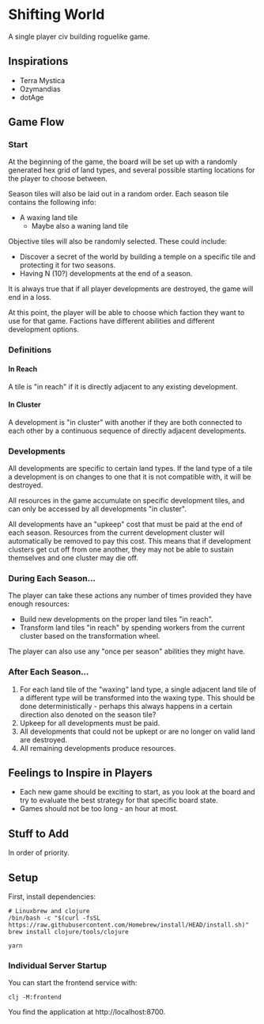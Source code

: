 # Shifting World

A single player civ building roguelike game.

## Inspirations

 - Terra Mystica
 - Ozymandias
 - dotAge

## Game Flow

### Start

At the beginning of the game, the board will be set up with a randomly generated
hex grid of land types, and several possible starting locations for the player
to choose between.

Season tiles will also be laid out in a random order.
Each season tile contains the following info:

 - A waxing land tile
   - Maybe also a waning land tile

Objective tiles will also be randomly selected.  These could include:

 - Discover a secret of the world by building a temple on a specific tile and
   protecting it for two seasons.
 - Having N (10?) developments at the end of a season.

It is always true that if all player developments are destroyed, the game will
end in a loss.

At this point, the player will be able to choose which faction they want to use
for that game.
Factions have different abilities and different development options.

### Definitions

#### In Reach

A tile is "in reach" if it is directly adjacent to any existing development.

#### In Cluster

A development is "in cluster" with another if they are both connected to each
other by a continuous sequence of directly adjacent developments.

### Developments

All developments are specific to certain land types.
If the land type of a tile a development is on changes to one that it is not
compatible with, it will be destroyed.

All resources in the game accumulate on specific development tiles, and can only
be accessed by all developments "in cluster".

All developments have an "upkeep" cost that must be paid at the end of each
season.
Resources from the current development cluster will automatically be removed to
pay this cost.
This means that if development clusters get cut off from one another, they may
not be able to sustain themselves and one cluster may die off.

### During Each Season...

The player can take these actions any number of times provided they have enough
resources:

 - Build new developments on the proper land tiles "in reach".
 - Transform land tiles "in reach" by spending workers from the current cluster
   based on the transformation wheel.

The player can also use any "once per season" abilities they might have.

### After Each Season...

1. For each land tile of the "waxing" land type, a single adjacent land tile of
   a different type will be transformed into the waxing type.
   This should be done deterministically - perhaps this always happens in a
   certain direction also denoted on the season tile?
1. Upkeep for all developments must be paid.
1. All developments that could not be upkept or are no longer on valid land are
   destroyed.
1. All remaining developments produce resources.

## Feelings to Inspire in Players

 - Each new game should be exciting to start, as you look at the board and try
   to evaluate the best strategy for that specific board state.
 - Games should not be too long - an hour at most.

## Stuff to Add

In order of priority.

## Setup

First, install dependencies:

    # Linuxbrew and clojure
    /bin/bash -c "$(curl -fsSL https://raw.githubusercontent.com/Homebrew/install/HEAD/install.sh)"
    brew install clojure/tools/clojure

    yarn

### Individual Server Startup

You can start the frontend service with:

    clj -M:frontend

You find the application at http://localhost:8700.
